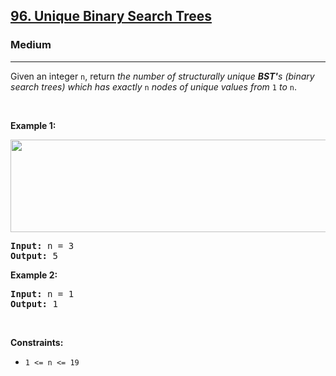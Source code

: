 <h2><a href="https://leetcode.com/problems/unique-binary-search-trees/">96. Unique Binary Search Trees</a></h2><h3>Medium</h3><hr><div style="user-select: auto;"><p style="user-select: auto;">Given an integer <code style="user-select: auto;">n</code>, return <em style="user-select: auto;">the number of structurally unique <strong style="user-select: auto;">BST'</strong>s (binary search trees) which has exactly </em><code style="user-select: auto;">n</code><em style="user-select: auto;"> nodes of unique values from</em> <code style="user-select: auto;">1</code> <em style="user-select: auto;">to</em> <code style="user-select: auto;">n</code>.</p>

<p style="user-select: auto;">&nbsp;</p>
<p style="user-select: auto;"><strong class="example" style="user-select: auto;">Example 1:</strong></p>
<img alt="" src="https://assets.leetcode.com/uploads/2021/01/18/uniquebstn3.jpg" style="width: 600px; height: 148px; user-select: auto;">
<pre style="user-select: auto;"><strong style="user-select: auto;">Input:</strong> n = 3
<strong style="user-select: auto;">Output:</strong> 5
</pre>

<p style="user-select: auto;"><strong class="example" style="user-select: auto;">Example 2:</strong></p>

<pre style="user-select: auto;"><strong style="user-select: auto;">Input:</strong> n = 1
<strong style="user-select: auto;">Output:</strong> 1
</pre>

<p style="user-select: auto;">&nbsp;</p>
<p style="user-select: auto;"><strong style="user-select: auto;">Constraints:</strong></p>

<ul style="user-select: auto;">
	<li style="user-select: auto;"><code style="user-select: auto;">1 &lt;= n &lt;= 19</code></li>
</ul>
</div>